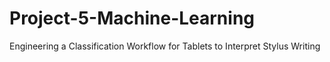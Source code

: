 # Project-5-Machine-Learning
Engineering a Classification Workflow for Tablets to Interpret Stylus Writing
